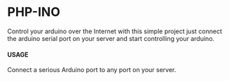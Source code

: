 # PHP-INO

Control your arduino over the Internet with this simple project just connect the arduino serial port on your server and start controlling your arduino.


#### USAGE

Connect a serious Arduino port to any port on your server.

